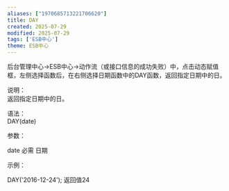 ```yaml
---
aliases: ["1970685713221706620"]
title: DAY
created: 2025-07-29
modified: 2025-07-29
tags: ['ESB中心']
theme: ESB中心
---
```


后台管理中心->ESB中心->动作流（或接口信息的成功失败）中，点击动态赋值框，左侧选择函数后，在右侧选择日期函数中的DAY函数，返回指定日期中的日。

说明：  
返回指定日期中的日。

语法：  
DAY(date)  

参数：

date 必需 日期

示例：

DAY('2016-12-24'); 返回值24